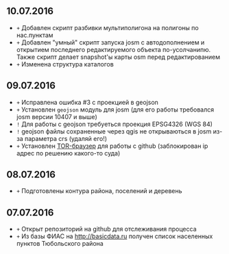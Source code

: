 ## 10.07.2016

- ```+``` Добавлен скрипт разбивки мультиполигона на полигоны по нас.пунктам
- ```+``` Добавлен "умный" скрипт запуска josm с автодополнением и открытием последнего редактируемого объекта по-усолчанипю. Также скрипт делает snapshot'ы карты osm перед редактированием
- ```+``` Изменена структура каталогов

## 09.07.2016

- ```+``` Исправлена ошибка #3 с проекцией в geojson 
- ```+``` Установлен ```geojson``` модуль для josm (для его работы требовался josm версии 10407 и выше)
- ```!``` Для работы c geojson требуеться проекция EPSG4326 (WGS 84)
- ```!``` geojson файлы сохраненные через qgis не открываються в josm из-за параметра crs (удаляй его!)
- ```+``` Установлен [TOR-браузер](https://www.torproject.org/projects/torbrowser.html) для работы с github (заблокирован ip адрес по решению какого-то суда)

## 08.07.2016

- ```+``` Подготовлены контура района, поселений и деревень

## 07.07.2016

- ```+``` Открыт репозиторий на github для отслеживания процесса
- ```+``` Из базы ФИАС на http://basicdata.ru получен список населенных пунктов Тюбольского района 
